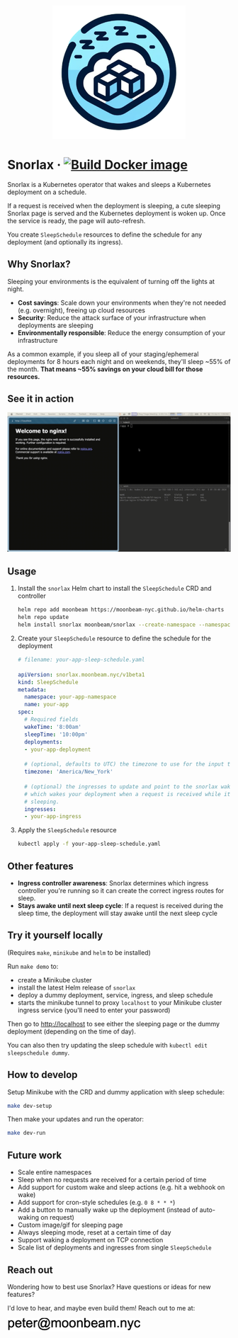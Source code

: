 <div align="center">
  <img src="./proxy/static/logo-small.png" alt="Logo" width="300">
</div>

# Snorlax · [![Build Docker image](https://github.com/moonbeam-nyc/snorlax/actions/workflows/build-docker-image.yaml/badge.svg)](https://github.com/moonbeam-nyc/snorlax/actions/workflows/build-docker-image.yaml)

Snorlax is a Kubernetes operator that wakes and sleeps a Kubernetes deployment on a schedule.

If a request is received when the deployment is sleeping, a cute sleeping Snorlax page is
served and the Kubernetes deployment is woken up. Once the service is ready, the page will auto-refresh.

You create `SleepSchedule` resources to define the schedule for any deployment (and optionally its ingress).


## Why Snorlax?

Sleeping your environments is the equivalent of turning off the lights at night.

- **Cost savings**: Scale down your environments when they're not needed (e.g. overnight), freeing up cloud resources
- **Security**: Reduce the attack surface of your infrastructure when deployments are sleeping
- **Environmentally responsible**: Reduce the energy consumption of your infrastructure

As a common example, if you sleep all of your staging/ephemeral deployments for
8 hours each night and on weekends, they'll sleep ~55% of the month.
**That means ~55% savings on your cloud bill for those resources.**


## See it in action

![Snorlax Demo](./proxy/static/demo.gif)


## Usage

1. Install the `snorlax` Helm chart to install the `SleepSchedule` CRD and controller
    ```bash
    helm repo add moonbeam https://moonbeam-nyc.github.io/helm-charts
    helm repo update
    helm install snorlax moonbeam/snorlax --create-namespace --namespace snorlax
    ```

2. Create your `SleepSchedule` resource to define the schedule for the deployment
    ```yaml
    # filename: your-app-sleep-schedule.yaml

    apiVersion: snorlax.moonbeam.nyc/v1beta1
    kind: SleepSchedule
    metadata:
      namespace: your-app-namespace
      name: your-app
    spec:
      # Required fields
      wakeTime: '8:00am'
      sleepTime: '10:00pm'
      deployments:
      - your-app-deployment

      # (optional, defaults to UTC) the timezone to use for the input times above
      timezone: 'America/New_York'

      # (optional) the ingresses to update and point to the snorlax wake proxy,
      # which wakes your deployment when a request is received while it's
      # sleeping.
      ingresses:
      - your-app-ingress
    ```

3. Apply the `SleepSchedule` resource
    ```bash
    kubectl apply -f your-app-sleep-schedule.yaml
    ```

## Other features

- **Ingress controller awareness**: Snorlax determines which ingress controller you're running so it can create the correct ingress routes for sleep.
- **Stays awake until next sleep cycle**: If a request is received during the sleep time, the deployment will stay awake until the next sleep cycle

## Try it yourself locally

(Requires `make`, `minikube` and `helm` to be installed)

Run `make demo` to:
- create a Minikube cluster
- install the latest Helm release of `snorlax`
- deploy a dummy deployment, service, ingress, and sleep schedule
- starts the minikube tunnel to proxy `localhost` to your Minikube cluster ingress service (you'll need to enter your password)

Then go to [http://localhost](http://localhost) to see either the sleeping page or the dummy deployment (depending on the time of day).

You can also then try updating the sleep schedule with `kubectl edit sleepschedule dummy`.

## How to develop

Setup Minikube with the CRD and dummy application with sleep schedule:
```bash
make dev-setup
```

Then make your updates and run the operator:
```bash
make dev-run
```

## Future work

- Scale entire namespaces
- Sleep when no requests are received for a certain period of time
- Add support for custom wake and sleep actions (e.g. hit a webhook on wake)
- Add support for cron-style schedules (e.g. `0 8 * * *`)
- Add a button to manually wake up the deployment (instead of auto-waking on request)
- Custom image/gif for sleeping page
- Always sleeping mode, reset at a certain time of day
- Support waking a deployment on TCP connection
- Scale list of deployments and ingresses from single `SleepSchedule`

## Reach out

Wondering how to best use Snorlax? Have questions or ideas for new features?

I'd love to hear, and maybe even build them! Reach out to me at:

<img src="./proxy/static/readme-email-address.png" alt="Contact" width="300">